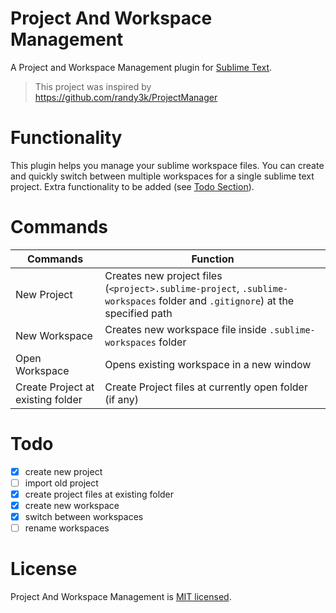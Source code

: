 # Project And Workspace Management
A Project and Workspace Management plugin for [Sublime Text](https://www.sublimetext.com).
> This project was inspired by https://github.com/randy3k/ProjectManager

# Functionality
This plugin helps you manage your sublime workspace files. You can create and quickly switch between multiple workspaces for a single sublime text project. Extra functionality to be added (see [Todo Section](https://github.com/tshrpl/ProjectManagement#Todo)).

# Commands
| Commands       | Function |
|----------------|----------|
| New Project    | Creates new project files (`<project>.sublime-project`, `.sublime-workspaces` folder and `.gitignore`) at the specified path |
| New Workspace  | Creates new workspace file inside `.sublime-workspaces` folder |
| Open Workspace | Opens existing workspace in a new window |
| Create Project at existing folder | Create Project files at currently open folder (if any) |

# Todo
- [x] create new project
- [ ] import old project
- [x] create project files at existing folder
- [x] create new workspace
- [x] switch between workspaces
- [ ] rename workspaces

# License
Project And Workspace Management is [MIT licensed](https://github.com/tshrpl/ProjectManagement/blob/master/LICENSE.txt).
